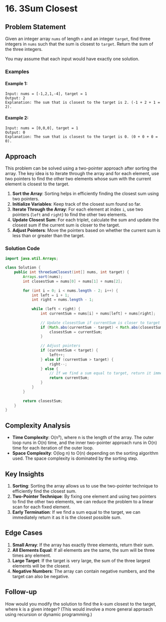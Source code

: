 # 16. 3Sum Closest

## Problem Statement
Given an integer array `nums` of length `n` and an integer `target`, find three integers in `nums` such that the sum is closest to `target`. Return the sum of the three integers.

You may assume that each input would have exactly one solution.

### Examples

#### Example 1:
```
Input: nums = [-1,2,1,-4], target = 1
Output: 2
Explanation: The sum that is closest to the target is 2. (-1 + 2 + 1 = 2).
```

#### Example 2:
```
Input: nums = [0,0,0], target = 1
Output: 0
Explanation: The sum that is closest to the target is 0. (0 + 0 + 0 = 0).
```

## Approach
This problem can be solved using a two-pointer approach after sorting the array. The key idea is to iterate through the array and for each element, use two pointers to find the other two elements whose sum with the current element is closest to the target.

1. **Sort the Array**: Sorting helps in efficiently finding the closest sum using two pointers.
2. **Initialize Variables**: Keep track of the closest sum found so far.
3. **Iterate Through the Array**: For each element at index `i`, use two pointers (`left` and `right`) to find the other two elements.
4. **Update Closest Sum**: For each triplet, calculate the sum and update the closest sum if the current sum is closer to the target.
5. **Adjust Pointers**: Move the pointers based on whether the current sum is less than or greater than the target.

### Solution Code
```java
import java.util.Arrays;

class Solution {
    public int threeSumClosest(int[] nums, int target) {
        Arrays.sort(nums);
        int closestSum = nums[0] + nums[1] + nums[2];
        
        for (int i = 0; i < nums.length - 2; i++) {
            int left = i + 1;
            int right = nums.length - 1;
            
            while (left < right) {
                int currentSum = nums[i] + nums[left] + nums[right];
                
                // Update closestSum if currentSum is closer to target
                if (Math.abs(currentSum - target) < Math.abs(closestSum - target)) {
                    closestSum = currentSum;
                }
                
                // Adjust pointers
                if (currentSum < target) {
                    left++;
                } else if (currentSum > target) {
                    right--;
                } else {
                    // If we find a sum equal to target, return it immediately
                    return currentSum;
                }
            }
        }
        
        return closestSum;
    }
}
```

## Complexity Analysis
- **Time Complexity**: O(n²), where n is the length of the array. The outer loop runs in O(n) time, and the inner two-pointer approach runs in O(n) time for each iteration of the outer loop.
- **Space Complexity**: O(log n) to O(n) depending on the sorting algorithm used. The space complexity is dominated by the sorting step.

## Key Insights
1. **Sorting**: Sorting the array allows us to use the two-pointer technique to efficiently find the closest sum.
2. **Two-Pointer Technique**: By fixing one element and using two pointers to find the other two elements, we can reduce the problem to a linear scan for each fixed element.
3. **Early Termination**: If we find a sum equal to the target, we can immediately return it as it is the closest possible sum.

## Edge Cases
1. **Small Array**: If the array has exactly three elements, return their sum.
2. **All Elements Equal**: If all elements are the same, the sum will be three times any element.
3. **Large Target**: If the target is very large, the sum of the three largest elements will be the closest.
4. **Negative Numbers**: The array can contain negative numbers, and the target can also be negative.

## Follow-up
How would you modify the solution to find the k-sum closest to the target, where k is a given integer? (This would involve a more general approach using recursion or dynamic programming.)